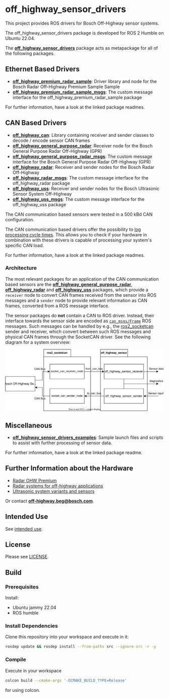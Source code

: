 # off_highway_sensor_drivers

This project provides ROS drivers for Bosch Off-Highway sensor systems.

The off_highway_sensor_drivers package is developed for ROS 2 Humble on Ubuntu 22.04.

The [**off_highway_sensor_drivers**](off_highway_sensor_drivers/package.xml) package acts as
metapackage for all of the following packages.

## Ethernet Based Drivers

- [**off_highway_premium_radar_sample**](off_highway_premium_radar_sample/README.md): Driver library
  and node for the Bosch Radar Off-Highway Premium Sample Sample
- [**off_highway_premium_radar_sample_msgs**](off_highway_premium_radar_sample_msgs/README.md): The
  custom message interface for the off_highway_premium_radar_sample package

For further information, have a look at the linked package readmes.

## CAN Based Drivers

- [**off_highway_can**](off_highway_can/README.md): Library containing receiver and sender
  classes to decode / encode sensor CAN frames
- [**off_highway_general_purpose_radar**](off_highway_general_purpose_radar/README.md): Receiver
  node for the Bosch General Purpose Radar Off-Highway (GPR)
- [**off_highway_general_purpose_radar_msgs**](off_highway_general_purpose_radar_msgs/README.md):
  The custom message interface for the Bosch General Purpose Radar Off-Highway (GPR)
- [**off_highway_radar**](off_highway_radar/README.md): Receiver and sender nodes for the Bosch
  Radar Off-Highway
- [**off_highway_radar_msgs**](off_highway_radar_msgs/README.md): The custom message interface for
  the off_highway_radar package
- [**off_highway_uss**](off_highway_uss/README.md): Receiver and sender nodes for the Bosch
  Ultrasonic Sensor System Off-Highway
- [**off_highway_uss_msgs**](off_highway_uss_msgs/README.md): The custom message interface for the
  off_highway_uss package

The CAN communication based sensors were tested in a 500 kBd CAN configuration.

The CAN communication based drivers offer the possibility to [log processing cycle
times](off_highway_can/README.md). This allows you to check if your hardware in combination with
these drivers is capable of processing your system's specific CAN load.

For further information, have a look at the linked package readmes.

### Architecture

The most relevant packages for an application of the CAN communication based sensors are the
[**off_highway_general_purpose_radar**](off_highway_general_purpose_radar/README.md),
[**off_highway_radar**](off_highway_radar/README.md) and
[**off_highway_uss**](off_highway_uss/README.md) packages, which provide a `receiver` node to
convert CAN frames received from the sensor into ROS messages and a `sender` node to provide
relevant information as CAN frames, converted from a ROS message interface.

The sensor packages do **not** contain a CAN to ROS driver. Instead, their interface towards the
sensor side are encoded as
[`can_msgs/Frame`](http://docs.ros.org/en/noetic/api/can_msgs/html/msg/Frame.html) ROS messages.
Such messages can be handled by e.g., the
[ros2_socketcan](https://github.com/autowarefoundation/ros2_socketcan) sender and receiver, which
convert between such ROS messages and physical CAN frames through the SocketCAN driver. See the
following diagram for a system overview:

![Sensor Driver Architecture](doc/media/system_setup.drawio.svg "Sensor Driver Architecture")

## Miscellaneous

- [**off_highway_sensor_drivers_examples**](off_highway_sensor_drivers_examples/README.md): Sample
  launch files and scripts to assist with further processing of sensor data.

For further information, have a look at the linked package readme.

## Further Information about the Hardware

- [Radar OHW Premium](https://www.bosch-engineering.com/stories/stories-detailpages/hd-radar.html)
- [Radar systems for off-highway
  applications](https://www.bosch-mobility-solutions.com/en/solutions/assistance-systems/radar-systems-ohw/)
- [Ultrasonic system variants and
  sensors](https://www.bosch-mobility-solutions.com/en/solutions/assistance-systems/ultrasonic-sensor-systems-ohw/)

Or contact
[**off-highway.beg@bosch.com**](mailto:off-highway.beg@bosch.com?subject=off_highway_sensor_drivers%20Hardware%20Question).

## Intended Use

See [intended use](doc/intended_use.md).

## License

Please see [LICENSE](LICENSE).

## Build

### Prerequisites

Install:

- Ubuntu jammy 22.04
- ROS humble

### Install Dependencies

Clone this repository into your workspace and execute in it:

```bash
rosdep update && rosdep install --from-paths src --ignore-src -r -y
```

### Compile

Execute in your workspace

```bash
colcon build --cmake-args '-DCMAKE_BUILD_TYPE=Release'
```

for using colcon.
